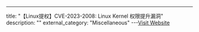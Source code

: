 ---
title: "【Linux提权】CVE-2023-2008: Linux Kernel 权限提升漏洞"
description: ""
external_category: "Miscellaneous"
---[Visit Website](https://github.com/bluefrostsecurity/CVE-2023-2008)

